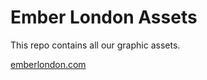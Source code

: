 # Ember London Assets

This repo contains all our graphic assets.

[emberlondon.com](http://emberlondon.com)
